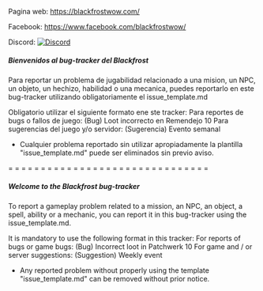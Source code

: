 Pagina web: https://blackfrostwow.com/

Facebook: https://www.facebook.com/blackfrostwow/

Discord:
[![Discord](https://img.shields.io/discord/217589275766685707.svg)](https://discord.gg/s4656b2 "Blackfrost Discord")

##### Bienvenidos al bug-tracker del Blackfrost
Para reportar un problema de jugabilidad relacionado a una mision, un NPC, un objeto, un hechizo, habilidad o una mecanica, puedes reportarlo en este bug-tracker utilizando obligatoriamente el issue_template.md

Obligatorio utilizar el siguiente formato ene ste tracker:
Para reportes de bugs o fallos de juego: (Bug) Loot incorrecto en Remendejo 10
Para sugerencias del juego y/o servidor: (Sugerencia) Evento semanal

* Cualquier problema reportado sin utilizar apropiadamente la plantilla "issue_template.md" puede ser eliminados sin previo aviso.

 = = = = = = = = = = = = = = = = = = = = = = = = = = = = = = =

##### Welcome to the Blackfrost bug-tracker
To report a gameplay problem related to a mission, an NPC, an object, a spell, ability or a mechanic, you can report it in this bug-tracker using the issue_template.md.

It is mandatory to use the following format in this tracker:
For reports of bugs or game bugs: (Bug) Incorrect loot in Patchwerk 10
For game and / or server suggestions: (Suggestion) Weekly event

* Any reported problem without properly using the template "issue_template.md" can be removed without prior notice.
